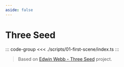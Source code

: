 ```yaml
---
aside: false
---
```


# Three Seed

<ClientOnly>
  <ThreeAppSandbox :scripts  />
</ClientOnly>

::: code-group
<<< ./scripts/01-first-scene/index.ts
:::

> Based on [Edwin Webb - Three Seed](https://github.com/edwinwebb/three-seed) project.

<script setup lang="ts">
import { data } from './examples.data'

const scripts = data['01-first-scene']
</script>
